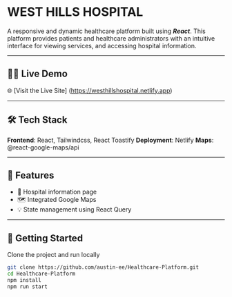 # WEST HILLS HOSPITAL 

A responsive and dynamic healthcare platform built using ***React***. This platform provides patients and healthcare administrators with an intuitive interface for viewing services, and accessing hospital information.

---

## 🚀🚀  Live Demo
  🌐  [Visit the Live Site]  (https://westhillshospital.netlify.app) 

---

## 🛠️ Tech Stack

**Frontend**: React, Tailwindcss, React Toastify
**Deployment**: Netlify
**Maps**: @react-google-maps/api

---

## 📁 Features
- 🏥 Hospital information page
-  🗺️ Integrated Google Maps
- 💡 State management using React Query

---

## 🔧 Getting Started

Clone the project and run locally

```bash
git clone https://github.com/austin-ee/Healthcare-Platform.git
cd Healthcare-Platform
npm install
npm run start
